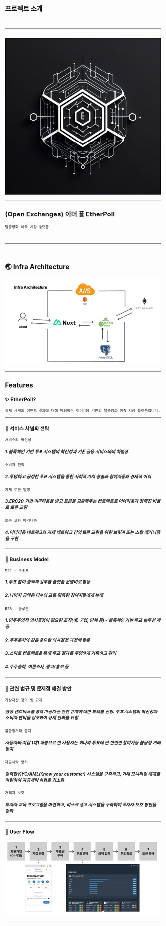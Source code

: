 ## 프로젝트 소개

<br>
<hr>
<br>

<img src="./public/img.jpg">

<br>
<hr>

## (Open Exchanges) 이더 폴 EtherPoll

```
탈중앙화 예측 시장 플랫폼
```

<br>
<hr>
<br>

## 🌏 Infra Architecture

<img src="./public/infra.JPG">

<hr>

## Features

### ✨ EtherPoll?
```
실제 세계의 이벤트 결과에 대해 베팅하는 이더리움 기반의 탈중앙화 예측 시장 플랫폼입니다.
```

<hr>

### 📌 서비스 차별화 전략
```
서비스의 혁신성
```
##### 1.블록체인 기반 투표 시스템의 혁신성과 기존 금융 서비스와의 차별성
```
소비자 편익
```
##### 2.투명하고 공정한 투표 시스템을 통한 사회적 가치 창출과 참여자들의 경제적 이익
```
자체 토큰 발행
```
##### 3.ERC20 기반 이더리움을 받고 토큰을 교환해주는 컨트랙트로 이더리움과 정해진 비율로 토큰 교환
```
토큰 교환 메커니즘
```
##### 4.이더리움 네트워크와 자체 네트워크 간의 토큰 교환을 위한 브릿지 또는 스왑 메커니즘을 구현

<hr>

### 📌 Business Model
```
B2C - 수수료
```
##### 1.투표 참여 총액의 일부를 플랫폼 운영비로 활용
##### 2.나머지 금액은 다수의 표를 획득한 참여자들에게 분배
```
B2B - 솔루션
```
##### 1.민주주의적 의사결정이 필요한 조직(예: 기업, 단체 등) - 블록체인 기반 투표 솔루션 제공
##### 2.주주총회와 같은 중요한 의사결정 과정에 활용
##### 3.스마트 컨트랙트를 통해 투표 결과를 투명하게 기록하고 관리
##### 4.주주총회, 여론조사, 광고/홍보 등

<hr>

### 📌 관련 법규 및 문제점 해결 방안
```
가상자산 정의 및 규제
```
##### 금융 샌드박스를 통해 가상자산 관련 규제에 대한 특례를 신청. 투표 시스템의 혁신성과 소비자 편익을 강조하여 규제 완화를 요청
```
불공정거래 금지
```
##### 사용자와 지갑 1대1 매핑으로 한 사용자는 하나의 투표에 단 한번만 참여가능 불공정 거래 방지
```
자금세탁 방지
```
##### 강력한 KYC/AML(Know your customer) 시스템을 구축하고, 거래 모니터링 체계를 마련하여 자금세탁 위험을 최소화
```
거래자 보호
```
##### 투자자 교육 프로그램을 마련하고, 리스크 경고 시스템을 구축하여 투자자 보호 방안을 강화

<hr>

### 📌 User Flow

<img src="public/userflow.JPG">

<br>
<hr>
<br>
